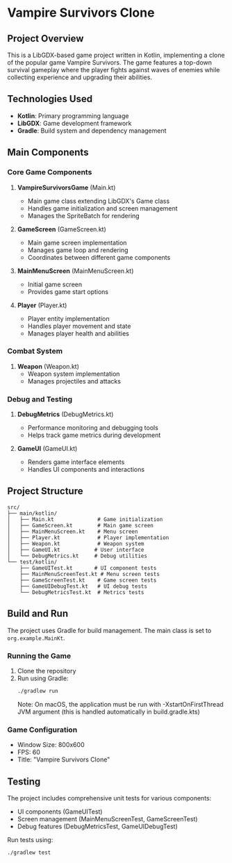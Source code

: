 # Vampire Survivors Clone

## Project Overview
This is a LibGDX-based game project written in Kotlin, implementing a clone of the popular game Vampire Survivors. The game features a top-down survival gameplay where the player fights against waves of enemies while collecting experience and upgrading their abilities.

## Technologies Used
- **Kotlin**: Primary programming language
- **LibGDX**: Game development framework
- **Gradle**: Build system and dependency management

## Main Components

### Core Game Components
1. **VampireSurvivorsGame** (Main.kt)
   - Main game class extending LibGDX's Game class
   - Handles game initialization and screen management
   - Manages the SpriteBatch for rendering

2. **GameScreen** (GameScreen.kt)
   - Main game screen implementation
   - Manages game loop and rendering
   - Coordinates between different game components

3. **MainMenuScreen** (MainMenuScreen.kt)
   - Initial game screen
   - Provides game start options

4. **Player** (Player.kt)
   - Player entity implementation
   - Handles player movement and state
   - Manages player health and abilities

### Combat System
1. **Weapon** (Weapon.kt)
   - Weapon system implementation
   - Manages projectiles and attacks

### Debug and Testing
1. **DebugMetrics** (DebugMetrics.kt)
   - Performance monitoring and debugging tools
   - Helps track game metrics during development

2. **GameUI** (GameUI.kt)
   - Renders game interface elements
   - Handles UI components and interactions

## Project Structure
```
src/
├── main/kotlin/
│   ├── Main.kt              # Game initialization
│   ├── GameScreen.kt        # Main game screen
│   ├── MainMenuScreen.kt    # Menu screen
│   ├── Player.kt            # Player implementation
│   ├── Weapon.kt            # Weapon system
│   ├── GameUI.kt           # User interface
│   └── DebugMetrics.kt     # Debug utilities
└── test/kotlin/
    ├── GameUITest.kt       # UI component tests
    ├── MainMenuScreenTest.kt # Menu screen tests
    ├── GameScreenTest.kt    # Game screen tests
    ├── GameUIDebugTest.kt   # UI debug tests
    └── DebugMetricsTest.kt  # Metrics tests
```

## Build and Run
The project uses Gradle for build management. The main class is set to `org.example.MainKt`.

### Running the Game
1. Clone the repository
2. Run using Gradle:
   ```bash
   ./gradlew run
   ```
   Note: On macOS, the application must be run with -XstartOnFirstThread JVM argument (this is handled automatically in build.gradle.kts)

### Game Configuration
- Window Size: 800x600
- FPS: 60
- Title: "Vampire Survivors Clone"

## Testing
The project includes comprehensive unit tests for various components:
- UI components (GameUITest)
- Screen management (MainMenuScreenTest, GameScreenTest)
- Debug features (DebugMetricsTest, GameUIDebugTest)

Run tests using:
```bash
./gradlew test
```